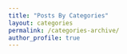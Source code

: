 ```yaml
---
title: "Posts By Categories"
layout: categories
permalink: /categories-archive/
author_profile: true
---
```

